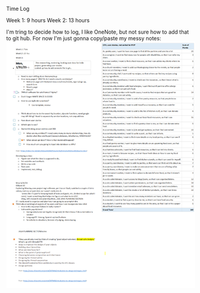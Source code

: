 Time Log

Week 1: 9 hours
Week 2: 13 hours

I'm tring to decide how to log, I like OneNote, but not sure how to add that to git hub.
For now I'm just gonna copy/paste my messy notes:
![img_3.png](img_3.png)
    